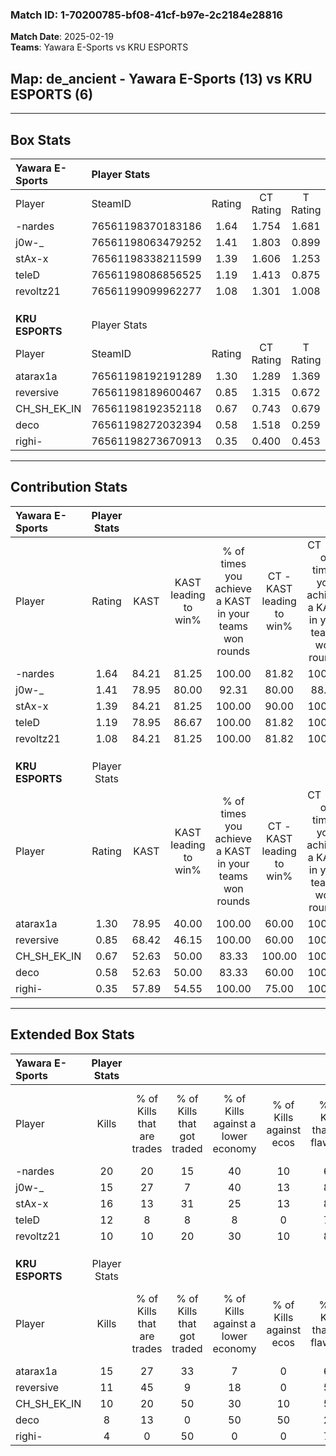 ### Match ID: 1-70200785-bf08-41cf-b97e-2c2184e28816  
**Match Date**: 2025-02-19  
**Teams**: Yawara E-Sports vs KRU ESPORTS  

## **Map**: de_ancient - Yawara E-Sports (13) vs KRU ESPORTS (6)  
---  

## Box Stats  

| **Yawara E-Sports** | Player Stats      |        |           |          |       |      |       |         |        |      |     |
| :- | :- | :-: | :-: | :-: | :-: | :-: | :-: | :-: | :-: | :-: | :-: |
| Player              | SteamID           | Rating | CT Rating | T Rating | KAST  | ADR  | Kills | Assists | Deaths | K/D  | HS% |
| -nardes             | 76561198370183186 |  1.64  |   1.754   |  1.681   | 84.21 | 90.5 |  20   |    3    |   9    | 2.22 | 30  |
| j0w-_               | 76561198063479252 |  1.41  |   1.803   |  0.899   | 78.95 | 89.7 |  15   |    6    |   8    | 1.88 | 66  |
| stAx-x              | 76561198338211599 |  1.39  |   1.606   |  1.253   | 84.21 | 84.5 |  16   |    5    |   11   | 1.45 | 62  |
| teleD               | 76561198086856525 |  1.19  |   1.413   |  0.875   | 78.95 | 82.1 |  12   |    4    |   10   | 1.20 | 58  |
| revoltz21           | 76561199099962277 |  1.08  |   1.301   |  1.008   | 84.21 | 64.9 |  10   |    4    |   10   | 1.00 | 70  |
|                     |                   |        |           |          |       |      |       |         |        |      |     |
|                     |                   |        |           |          |       |      |       |         |        |      |     |
|                     |                   |        |           |          |       |      |       |         |        |      |     |
| **KRU ESPORTS**     | Player Stats      |        |           |          |       |      |       |         |        |      |     |
| Player              | SteamID           | Rating | CT Rating | T Rating | KAST  | ADR  | Kills | Assists | Deaths | K/D  | HS% |
| atarax1a            | 76561198192191289 |  1.30  |   1.289   |  1.369   | 78.95 | 97.5 |  15   |    7    |   13   | 1.15 | 53  |
| reversive           | 76561198189600467 |  0.85  |   1.315   |  0.672   | 68.42 | 64.0 |  11   |    0    |   15   | 0.73 | 81  |
| CH_SH_EK_IN         | 76561198192352118 |  0.67  |   0.743   |  0.679   | 52.63 | 59.1 |  10   |    1    |   15   | 0.67 | 40  |
| deco                | 76561198272032394 |  0.58  |   1.518   |  0.259   | 52.63 | 54.0 |   8   |    4    |   15   | 0.53 | 62  |
| righi-              | 76561198273670913 |  0.35  |   0.400   |  0.453   | 57.89 | 25.9 |   4   |    4    |   15   | 0.27 | 50  |
---  

## Contribution Stats  

| **Yawara E-Sports** | Player Stats |       |                      |                                                        |                           |                                                             |                          |                                                            |
| :- | :-: | :-: | :-: | :-: | :-: | :-: | :-: | :-: |
| Player              |    Rating    | KAST  | KAST leading to win% | % of times you achieve a KAST in your teams won rounds | CT - KAST leading to win% | CT - % of times you achieve a KAST in your teams won rounds | T - KAST leading to win% | T - % of times you achieve a KAST in your teams won rounds |
| -nardes             |     1.64     | 84.21 |        81.25         |                         100.00                         |           81.82           |                           100.00                            |          80.00           |                           100.00                           |
| j0w-_               |     1.41     | 78.95 |        80.00         |                         92.31                          |           80.00           |                            88.89                            |          80.00           |                           100.00                           |
| stAx-x              |     1.39     | 84.21 |        81.25         |                         100.00                         |           90.00           |                           100.00                            |          66.67           |                           100.00                           |
| teleD               |     1.19     | 78.95 |        86.67         |                         100.00                         |           81.82           |                           100.00                            |          100.00          |                           100.00                           |
| revoltz21           |     1.08     | 84.21 |        81.25         |                         100.00                         |           81.82           |                           100.00                            |          80.00           |                           100.00                           |
|                     |              |       |                      |                                                        |                           |                                                             |                          |                                                            |
|                     |              |       |                      |                                                        |                           |                                                             |                          |                                                            |
|                     |              |       |                      |                                                        |                           |                                                             |                          |                                                            |
| **KRU ESPORTS**     | Player Stats |       |                      |                                                        |                           |                                                             |                          |                                                            |
| Player              |    Rating    | KAST  | KAST leading to win% | % of times you achieve a KAST in your teams won rounds | CT - KAST leading to win% | CT - % of times you achieve a KAST in your teams won rounds | T - KAST leading to win% | T - % of times you achieve a KAST in your teams won rounds |
| atarax1a            |     1.30     | 78.95 |        40.00         |                         100.00                         |           60.00           |                           100.00                            |          30.00           |                           100.00                           |
| reversive           |     0.85     | 68.42 |        46.15         |                         100.00                         |           60.00           |                           100.00                            |          37.50           |                           100.00                           |
| CH_SH_EK_IN         |     0.67     | 52.63 |        50.00         |                         83.33                          |          100.00           |                           100.00                            |          28.57           |                           66.67                            |
| deco                |     0.58     | 52.63 |        50.00         |                         83.33                          |           60.00           |                           100.00                            |          40.00           |                           66.67                            |
| righi-              |     0.35     | 57.89 |        54.55         |                         100.00                         |           75.00           |                           100.00                            |          42.86           |                           100.00                           |
---  

## Extended Box Stats  

| **Yawara E-Sports** | Player Stats |                            |                            |                                    |                         |                              |                                 |        |                             |                                     |                          |                               |                            |
| :- | :-: | :-: | :-: | :-: | :-: | :-: | :-: | :-: | :-: | :-: | :-: | :-: | :-: |
| Player              |    Kills     | % of Kills that are trades | % of Kills that got traded | % of Kills against a lower economy | % of Kills against ecos | % of Kills that are flawless | % of Kills that are close duels | Deaths | % of Deaths that get traded | % of Deaths against a lower economy | % of Deaths against ecos | % of Deaths that are flawless | % of Deaths that are close |
| -nardes             |      20      |             20             |             15             |                 40                 |           10            |              65              |               10                |   9    |             33              |                 11                  |            11            |              56               |             0              |
| j0w-_               |      15      |             27             |             7              |                 40                 |           13            |              80              |                0                |   8    |             25              |                 13                  |            13            |              50               |             13             |
| stAx-x              |      16      |             13             |             31             |                 25                 |           13            |              81              |                0                |   11   |             27              |                 18                  |            9             |              82               |             0              |
| teleD               |      12      |             8              |             8              |                 8                  |            0            |              75              |                8                |   10   |             10              |                 10                  |            10            |              30               |             20             |
| revoltz21           |      10      |             10             |             20             |                 30                 |           10            |              80              |                0                |   10   |             40              |                 20                  |            20            |              50               |             0              |
|                     |              |                            |                            |                                    |                         |                              |                                 |        |                             |                                     |                          |                               |                            |
|                     |              |                            |                            |                                    |                         |                              |                                 |        |                             |                                     |                          |                               |                            |
|                     |              |                            |                            |                                    |                         |                              |                                 |        |                             |                                     |                          |                               |                            |
| **KRU ESPORTS**     | Player Stats |                            |                            |                                    |                         |                              |                                 |        |                             |                                     |                          |                               |                            |
| Player              |    Kills     | % of Kills that are trades | % of Kills that got traded | % of Kills against a lower economy | % of Kills against ecos | % of Kills that are flawless | % of Kills that are close duels | Deaths | % of Deaths that get traded | % of Deaths against a lower economy | % of Deaths against ecos | % of Deaths that are flawless | % of Deaths that are close |
| atarax1a            |      15      |             27             |             33             |                 7                  |            0            |              67              |                7                |   13   |              8              |                  0                  |            0             |              69               |             8              |
| reversive           |      11      |             45             |             9              |                 18                 |            0            |              55              |                0                |   15   |             13              |                  0                  |            0             |              73               |             7              |
| CH_SH_EK_IN         |      10      |             20             |             50             |                 30                 |           10            |              50              |               10                |   15   |              7              |                  7                  |            0             |              87               |             0              |
| deco                |      8       |             13             |             0              |                 50                 |           50            |              25              |                0                |   15   |             33              |                  0                  |            0             |              60               |             0              |
| righi-              |      4       |             0              |             50             |                 0                  |            0            |              75              |               25                |   15   |             20              |                  0                  |            0             |              87               |             7              |
